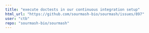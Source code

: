 ```yaml
---
title: "execute doctests in our continuous integration setup"
html_url: "https://github.com/sourmash-bio/sourmash/issues/897"
user: "ctb"
repo: "sourmash-bio/sourmash"
---
```


